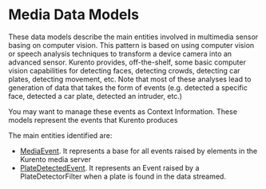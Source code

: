 # Media Data Models

These data models describe the main entities involved in multimedia sensor basing on computer vision. This pattern is based on using computer vision or speech analysis techniques to transform a device camera into an advanced sensor. Kurento provides, off-the-shelf, some basic computer vision capabilities for detecting faces, detecting crowds, detecting car plates, detecting movement, etc. Note that most of these analyses lead to generation of data that takes the form of events (e.g. detected a specific face, detected a car plate, detected an intruder, etc.)

You may want to manage these events as Context Information. These models represent the events that Kurento produces

The main entities identified are:

+ [MediaEvent](../MediaEvent/doc/spec.md). It represents a base for all events raised by elements in the Kurento media server
+ [PlateDetectedEvent](../PlateDetectedEvent/doc/spec.md). It represents an Event raised by a PlateDetectorFilter when a plate is found in the data streamed.
